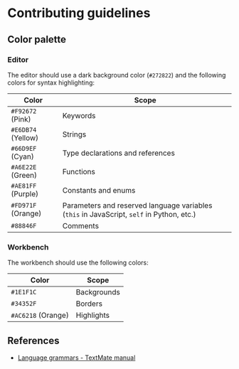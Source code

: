 # Contributing guidelines

## Color palette

### Editor

The editor should use a dark background color (`#272822`) and the following colors for syntax highlighting:

| Color | Scope |
| - | - |
| `#F92672` (Pink) | Keywords |
| `#E6DB74` (Yellow) | Strings |
| `#66D9EF` (Cyan) | Type declarations and references |
| `#A6E22E` (Green) | Functions |
| `#AE81FF` (Purple) | Constants and enums |
| `#FD971F` (Orange) | Parameters and reserved language variables (`this` in JavaScript, `self` in Python, etc.) |
| `#88846F` | Comments |

### Workbench

The workbench should use the following colors:

| Color | Scope |
| - | - |
| `#1E1F1C` | Backgrounds |
| `#34352F` | Borders |
| `#AC6218` (Orange) | Highlights |

## References

- [Language grammars - TextMate manual](https://macromates.com/manual/en/language_grammars)

